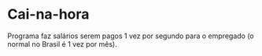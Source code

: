 # Cai-na-hora
Programa  faz salários serem pagos 1 vez por segundo para o empregado (o normal no Brasil  é 1 vez por mês).
